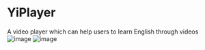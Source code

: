 # YiPlayer
A video player which can help users to learn English through videos
![image](https://github.com/Shirlman/YiPlayer/blob/master/images/com.shirlman.yiplayer_video_controller.png)
![image](https://github.com/Shirlman/YiPlayer/blob/master/images/com.shirlman.yiplayer_main_activity.png)

